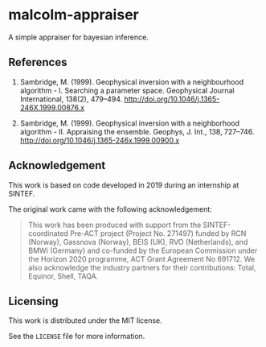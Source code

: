 # malcolm-appraiser
A simple appraiser for bayesian inference.

## References

1. Sambridge, M. (1999). Geophysical inversion with a neighbourhood algorithm -
   I. Searching a parameter space. Geophysical Journal International, 138(2),
   479–494. http://doi.org/10.1046/j.1365-246X.1999.00876.x

2. Sambridge, M. (1999). Geophysical inversion with a neighborhood algorithm -
   II. Appraising the ensemble. Geophys, J. Int., 138, 727–746.
   http://doi.org/10.1046/j.1365-246x.1999.00900.x

## Acknowledgement

This work is based on code developed in 2019 during an internship at SINTEF.

The original work came with the following acknowledgement:

> This work has been produced with support from the SINTEF-coordinated Pre-ACT project
> (Project No. 271497) funded by RCN (Norway), Gassnova (Norway), BEIS (UK), RVO (Netherlands), and BMWi (Germany) and
> co-funded by the European Commission under the Horizon 2020 programme, ACT Grant Agreement No 691712. We also
> acknowledge the industry partners for their contributions: Total, Equinor, Shell, TAQA.

## Licensing

This work is distributed under the MIT license.

See the `LICENSE` file for more information.
